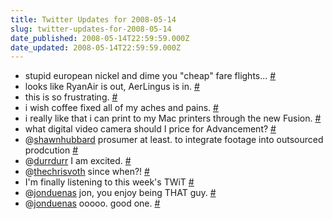 ```yaml
---
title: Twitter Updates for 2008-05-14
slug: twitter-updates-for-2008-05-14
date_published: 2008-05-14T22:59:59.000Z
date_updated: 2008-05-14T22:59:59.000Z
---
```


- stupid european nickel and dime you "cheap" fare flights... [#](http://twitter.com/joelgoodman/statuses/810662472)
- looks like RyanAir is out, AerLingus is in. [#](http://twitter.com/joelgoodman/statuses/811072868)
- this is so frustrating. [#](http://twitter.com/joelgoodman/statuses/811208574)
- i wish coffee fixed all of my aches and pains. [#](http://twitter.com/joelgoodman/statuses/811298865)
- i really like that i can print to my Mac printers through the new Fusion. [#](http://twitter.com/joelgoodman/statuses/811301465)
- what digital video camera should I price for Advancement? [#](http://twitter.com/joelgoodman/statuses/811328517)
- @[shawnhubbard](http://twitter.com/shawnhubbard) prosumer at least. to integrate footage into outsourced prodcution [#](http://twitter.com/joelgoodman/statuses/811363479)
- @[durrdurr](http://twitter.com/durrdurr) I am excited. [#](http://twitter.com/joelgoodman/statuses/811363671)
- @[thechrisvoth](http://twitter.com/thechrisvoth) since when?! [#](http://twitter.com/joelgoodman/statuses/811400731)
- I'm finally listening to this week's TWiT [#](http://twitter.com/joelgoodman/statuses/811428844)
- @[jonduenas](http://twitter.com/jonduenas) jon, you enjoy being THAT guy. [#](http://twitter.com/joelgoodman/statuses/811430899)
- @[jonduenas](http://twitter.com/jonduenas) ooooo. good one. [#](http://twitter.com/joelgoodman/statuses/811432971)
